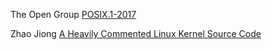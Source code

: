 The Open Group [POSIX.1-2017](https://pubs.opengroup.org/onlinepubs/9699919799/)

Zhao Jiong [A Heavily Commented Linux Kernel Source Code](http://www.oldlinux.org/download/ECLK-5.0-WithCover.pdf)
